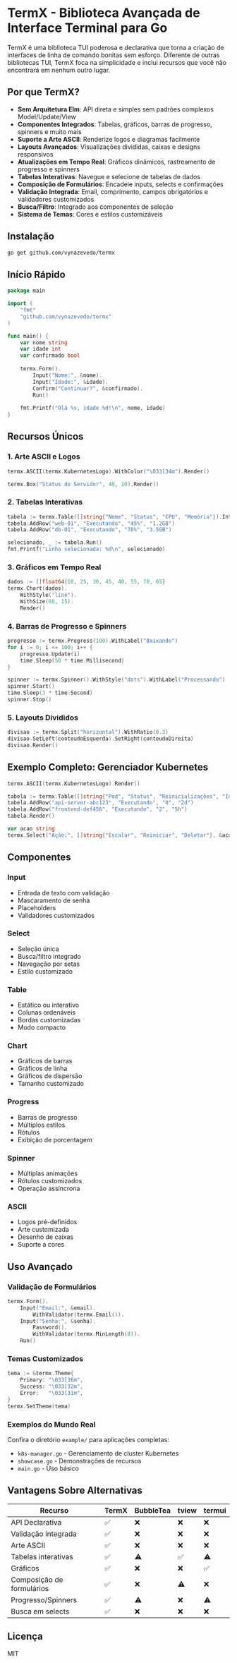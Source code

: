 # TermX - Biblioteca Avançada de Interface Terminal para Go

TermX é uma biblioteca TUI poderosa e declarativa que torna a criação de interfaces de linha de comando bonitas sem esforço. Diferente de outras bibliotecas TUI, TermX foca na simplicidade e inclui recursos que você não encontrará em nenhum outro lugar.

## Por que TermX?

- **Sem Arquitetura Elm**: API direta e simples sem padrões complexos Model/Update/View
- **Componentes Integrados**: Tabelas, gráficos, barras de progresso, spinners e muito mais
- **Suporte a Arte ASCII**: Renderize logos e diagramas facilmente
- **Layouts Avançados**: Visualizações divididas, caixas e designs responsivos
- **Atualizações em Tempo Real**: Gráficos dinâmicos, rastreamento de progresso e spinners
- **Tabelas Interativas**: Navegue e selecione de tabelas de dados
- **Composição de Formulários**: Encadeie inputs, selects e confirmações
- **Validação Integrada**: Email, comprimento, campos obrigatórios e validadores customizados
- **Busca/Filtro**: Integrado aos componentes de seleção
- **Sistema de Temas**: Cores e estilos customizáveis

## Instalação

```bash
go get github.com/vynazevedo/termx
```

## Início Rápido

```go
package main

import (
    "fmt"
    "github.com/vynazevedo/termx"
)

func main() {
    var nome string
    var idade int
    var confirmado bool
    
    termx.Form().
        Input("Nome:", &nome).
        Input("Idade:", &idade).
        Confirm("Continuar?", &confirmado).
        Run()
    
    fmt.Printf("Olá %s, idade %d!\n", nome, idade)
}
```

## Recursos Únicos

### 1. Arte ASCII e Logos

```go
termx.ASCII(termx.KubernetesLogo).WithColor("\033[34m").Render()

termx.Box("Status do Servidor", 40, 10).Render()
```

### 2. Tabelas Interativas

```go
tabela := termx.Table([]string{"Nome", "Status", "CPU", "Memória"}).Interactive()
tabela.AddRow("web-01", "Executando", "45%", "1.2GB")
tabela.AddRow("db-01", "Executando", "78%", "3.5GB")

selecionado, _ := tabela.Run()
fmt.Printf("Linha selecionada: %d\n", selecionado)
```

### 3. Gráficos em Tempo Real

```go
dados := []float64{10, 25, 30, 45, 40, 55, 70, 65}
termx.Chart(dados).
    WithStyle("line").
    WithSize(60, 15).
    Render()
```

### 4. Barras de Progresso e Spinners

```go
progresso := termx.Progress(100).WithLabel("Baixando")
for i := 0; i <= 100; i++ {
    progresso.Update(i)
    time.Sleep(50 * time.Millisecond)
}

spinner := termx.Spinner().WithStyle("dots").WithLabel("Processando")
spinner.Start()
time.Sleep(3 * time.Second)
spinner.Stop()
```

### 5. Layouts Divididos

```go
divisao := termx.Split("horizontal").WithRatio(0.3)
divisao.SetLeft(conteudoEsquerda).SetRight(conteudoDireita)
divisao.Render()
```

## Exemplo Completo: Gerenciador Kubernetes

```go
termx.ASCII(termx.KubernetesLogo).Render()

tabela := termx.Table([]string{"Pod", "Status", "Reinicializações", "Idade"})
tabela.AddRow("api-server-abc123", "Executando", "0", "2d")
tabela.AddRow("frontend-def456", "Executando", "2", "5h")
tabela.Render()

var acao string
termx.Select("Ação:", []string{"Escalar", "Reiniciar", "Deletar"}, &acao).Run()
```

## Componentes

### Input
- Entrada de texto com validação
- Mascaramento de senha
- Placeholders
- Validadores customizados

### Select
- Seleção única
- Busca/filtro integrado
- Navegação por setas
- Estilo customizado

### Table
- Estático ou interativo
- Colunas ordenáveis
- Bordas customizadas
- Modo compacto

### Chart
- Gráficos de barras
- Gráficos de linha
- Gráficos de dispersão
- Tamanho customizado

### Progress
- Barras de progresso
- Múltiplos estilos
- Rótulos
- Exibição de porcentagem

### Spinner
- Múltiplas animações
- Rótulos customizados
- Operação assíncrona

### ASCII
- Logos pré-definidos
- Arte customizada
- Desenho de caixas
- Suporte a cores

## Uso Avançado

### Validação de Formulários

```go
termx.Form().
    Input("Email:", &email).
        WithValidator(termx.Email()).
    Input("Senha:", &senha).
        Password().
        WithValidator(termx.MinLength(8)).
    Run()
```

### Temas Customizados

```go
tema := &termx.Theme{
    Primary: "\033[36m",
    Success: "\033[32m",
    Error:   "\033[31m",
}
termx.SetTheme(tema)
```

### Exemplos do Mundo Real

Confira o diretório `example/` para aplicações completas:
- `k8s-manager.go` - Gerenciamento de cluster Kubernetes
- `showcase.go` - Demonstrações de recursos
- `main.go` - Uso básico

## Vantagens Sobre Alternativas

| Recurso | TermX | BubbleTea | tview | termui |
|---------|-------|-----------|-------|--------|
| API Declarativa | ✅ | ❌ | ❌ | ❌ |
| Validação integrada | ✅ | ❌ | ❌ | ❌ |
| Arte ASCII | ✅ | ❌ | ❌ | ❌ |
| Tabelas interativas | ✅ | ⚠️ | ✅ | ⚠️ |
| Gráficos | ✅ | ❌ | ❌ | ✅ |
| Composição de formulários | ✅ | ❌ | ⚠️ | ❌ |
| Progresso/Spinners | ✅ | ⚠️ | ❌ | ⚠️ |
| Busca em selects | ✅ | ❌ | ❌ | ❌ |

## Licença

MIT